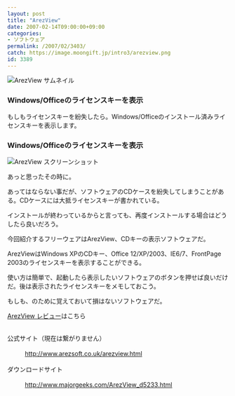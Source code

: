 ```yaml
---
layout: post
title: "ArezView"
date: 2007-02-14T09:00:00+09:00
categories:
- ソフトウェア
permalink: /2007/02/3403/
catch: https://image.moongift.jp/intro3/arezview.png
id: 3389
---
```

 ![ArezView サムネイル](https://image.moongift.jp/intro3/arezview.t.png "ArezView サムネイル")
  

### Windows/Officeのライセンスキーを表示
  
もしもライセンスキーを紛失したら。Windows/Officeのインストール済みライセンスキーを表示します。  
<!--more-->  

### Windows/Officeのライセンスキーを表示
  

![ArezView スクリーンショット](https://image.moongift.jp/intro3/arezview.png "ArezView スクリーンショット")

  

あっと思ったその時に。

  

あってはならない事だが、ソフトウェアのCDケースを紛失してしまうことがある。CDケースには大抵ライセンスキーが書かれている。

  

インストールが終わっているからと言っても、再度インストールする場合はどうしたら良いだろう。

  

今回紹介するフリーウェアはArezView、CDキーの表示ソフトウェアだ。

  

ArezViewはWindows XPのCDキー、Office 12/XP/2003、IE6/7、FrontPage 2003のライセンスキーを表示することができる。

  

使い方は簡単で、起動したら表示したいソフトウェアのボタンを押せば良いだけだ。後は表示されたライセンスキーをメモしておこう。

  

もしも、のために覚えておいて損はないソフトウェアだ。

  

[ArezView レビュー](http://oss.moongift.jp/review/i-3409.html)はこちら

  
<dl>
<br><dt>公式サイト（現在は繋がりません）</dt>
<br><dd><a href="http://www.arezsoft.co.uk/arezview.html" target="_blank">http://www.arezsoft.co.uk/arezview.html</a></dd>
<br><dt>ダウンロードサイト</dt>
<br><dd><a href="http://www.majorgeeks.com/ArezView_d5233.html" target="_blank">http://www.majorgeeks.com/ArezView_d5233.html</a></dd>
<br>
</dl>